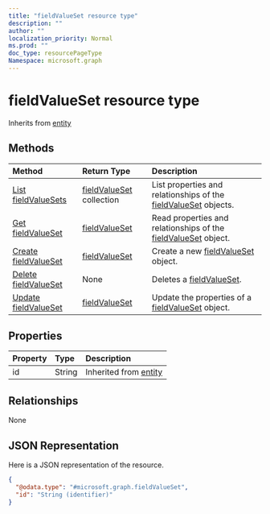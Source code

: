 ```yaml
---
title: "fieldValueSet resource type"
description: ""
author: ""
localization_priority: Normal
ms.prod: ""
doc_type: resourcePageType
Namespace: microsoft.graph
---
```



# fieldValueSet resource type




Inherits from [entity](../resources/entity.md)

## Methods
|Method|Return Type|Description|
|:---|:---|:---|
|[List fieldValueSets](../api/fieldvalueset-list.md)|[fieldValueSet](../resources/fieldValueSet.md) collection|List properties and relationships of the [fieldValueSet](../resources/fieldvalueset.md) objects.|
|[Get fieldValueSet](../api/fieldvalueset-get.md)|[fieldValueSet](../resources/fieldValueSet.md)|Read properties and relationships of the [fieldValueSet](../resources/fieldvalueset.md) object.|
|[Create fieldValueSet](../api/fieldvalueset-create.md)|[fieldValueSet](../resources/fieldValueSet.md)|Create a new [fieldValueSet](../resources/fieldvalueset.md) object.|
|[Delete fieldValueSet](../api/fieldvalueset-delete.md)|None|Deletes a [fieldValueSet](../resources/fieldvalueset.md).|
|[Update fieldValueSet](../api/fieldvalueset-update.md)|[fieldValueSet](../resources/fieldValueSet.md)|Update the properties of a [fieldValueSet](../resources/fieldvalueset.md) object.|

## Properties
|Property|Type|Description|
|:---|:---|:---|
|id|String| Inherited from [entity](../resources/entity.md)|

## Relationships
None

## JSON Representation
Here is a JSON representation of the resource.
<!-- {
  "blockType": "resource",
  "keyProperty": "id",
  "@odata.type": "microsoft.graph.fieldValueSet",
  "baseType": "microsoft.graph.entity",
  "openType": true
}
-->
``` json
{
  "@odata.type": "#microsoft.graph.fieldValueSet",
  "id": "String (identifier)"
}
```

